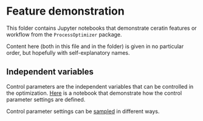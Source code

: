 # Feature demonstration

This folder contains Jupyter notebooks that demonstrate ceratin features or workflow
from the `ProcessOptimizer` package.

Content here (both in this file and in the folder) is given in no particular order,
but hopefully with self-explanatory names.

## Independent variables
Control parameters are the independent variables that can be controlled in the
optimization. [Here](control_parameters.ipynb) is a notebook that
demonstrate how the control parameter settings are defined.

Control parameter settings can be [sampled](sampling_control_parameters.ipynb)
in different ways.

